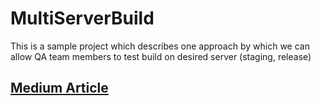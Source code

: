 # MultiServerBuild
This is a sample project which describes one approach by which we can allow QA team members to test build on desired server (staging, release)

## [Medium Article](https://medium.com/@anmol.suneja09/distributing-configurable-ios-app-for-multiple-servers-using-configurations-schemes-and-settings-2e48460df18)
